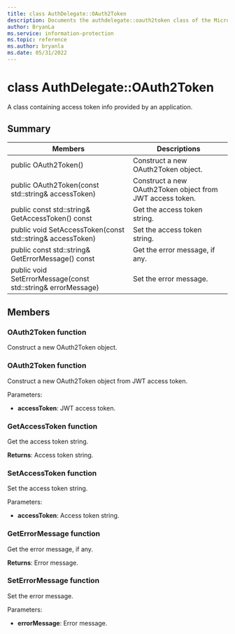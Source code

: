 ```yaml
---
title: class AuthDelegate::OAuth2Token 
description: Documents the authdelegate::oauth2token class of the Microsoft Information Protection (MIP) SDK.
author: BryanLa
ms.service: information-protection
ms.topic: reference
ms.author: bryanla
ms.date: 05/31/2022
---
```


# class AuthDelegate::OAuth2Token 
A class containing access token info provided by an application.
  
## Summary
 Members                        | Descriptions                                
--------------------------------|---------------------------------------------
public OAuth2Token()  |  Construct a new OAuth2Token object.
public OAuth2Token(const std::string& accessToken)  |  Construct a new OAuth2Token object from JWT access token.
public const std::string& GetAccessToken() const  |  Get the access token string.
public void SetAccessToken(const std::string& accessToken)  |  Set the access token string.
public const std::string& GetErrorMessage() const  |  Get the error message, if any.
public void SetErrorMessage(const std::string& errorMessage)  |  Set the error message.
  
## Members
  
### OAuth2Token function
Construct a new OAuth2Token object.
  
### OAuth2Token function
Construct a new OAuth2Token object from JWT access token.

Parameters:  
* **accessToken**: JWT access token.


  
### GetAccessToken function
Get the access token string.

  
**Returns**: Access token string.
  
### SetAccessToken function
Set the access token string.

Parameters:  
* **accessToken**: Access token string.


  
### GetErrorMessage function
Get the error message, if any.

  
**Returns**: Error message.
  
### SetErrorMessage function
Set the error message.

Parameters:  
* **errorMessage**: Error message.

